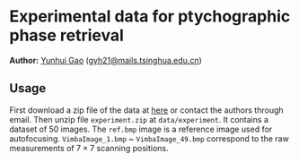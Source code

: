 # Experimental data for ptychographic phase retrieval
**Author:** [Yunhui Gao](https://github.com/Yunhui-Gao) (gyh21@mails.tsinghua.edu.cn)


## Usage
First download a zip file of the data at [here](https://cloud.tsinghua.edu.cn/f/b7a6751bb6d641739c43/?dl=1) or contact the authors through email. Then unzip file `experiment.zip` at `data/experiment`. It contains a dataset of 50 images. The `ref.bmp` image is a reference image used for autofocusing. `VimbaImage_1.bmp` ~ `VimbaImage_49.bmp` correspond to the raw measurements of $7\times 7$ scanning positions.
